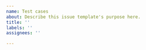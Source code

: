 ```yaml
---
name: Test cases
about: Describe this issue template's purpose here.
title: ''
labels: ''
assignees: ''

---
```



